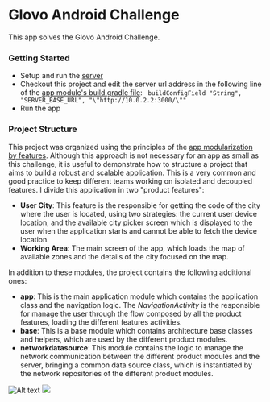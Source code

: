 # Glovo Android Challenge
This app solves the Glovo Android Challenge.
### Getting Started
- Setup and run the [server](https://github.com/Glovo/glovo-challengemobile) 
- Checkout this project and edit the server url address in the following line of the [app module's build.gradle file](app/build.gradle): 
 ``` buildConfigField "String", "SERVER_BASE_URL", "\"http://10.0.2.2:3000/\""```
- Run the app

### Project Structure
This project was organized using the principles of the [app modularization by features](https://proandroiddev.com/intro-to-app-modularization-42411e4c421e). Although this approach is not necessary for an app as small as this challenge, it is useful to demonstrate how to structure a project that aims to build a robust and scalable application. This is a very common and good practice to keep different teams working on isolated and decoupled features. I divide this application in two "product features": 
- **User City**: This feature is the responsible for getting the code of the city where the user is located, using two strategies: the current user device location, and the available city picker screen which is displayed to the user when the application starts and cannot be able to fetch the device location.
- **Working Area**: The main screen of the app, which loads the map of available zones and the details of the city focused on the map.

In addition to these modules, the project contains the following additional ones:
- **app**: This is the main application module which contains the application class and the navigation logic. The *NavigationActivity* is the responsible for manage the user through the flow composed by all the product features, loading the different features activities.
- **base**: This is a base module which contains architecture base classes and helpers, which are used by the different product modules. 
- **networkdatasource**: This module contains the logic to manage the network communication between the different product modules and the server, bringing a common data source class, which is instantiated by the network repositories of the different product modules.

![Alt text](./modules.svg)
<img src="./controllers_brief.svg">
